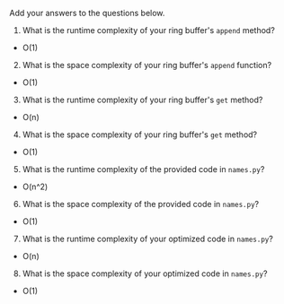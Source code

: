 Add your answers to the questions below.

1. What is the runtime complexity of your ring buffer's `append` method?

-   O(1)

2. What is the space complexity of your ring buffer's `append` function?

-   O(1)

3. What is the runtime complexity of your ring buffer's `get` method?

-   O(n)

4. What is the space complexity of your ring buffer's `get` method?

-   O(1)

5. What is the runtime complexity of the provided code in `names.py`?

-   O(n^2)

6. What is the space complexity of the provided code in `names.py`?

-   O(1)

7. What is the runtime complexity of your optimized code in `names.py`?

-   O(n)

8. What is the space complexity of your optimized code in `names.py`?

-   O(1)
